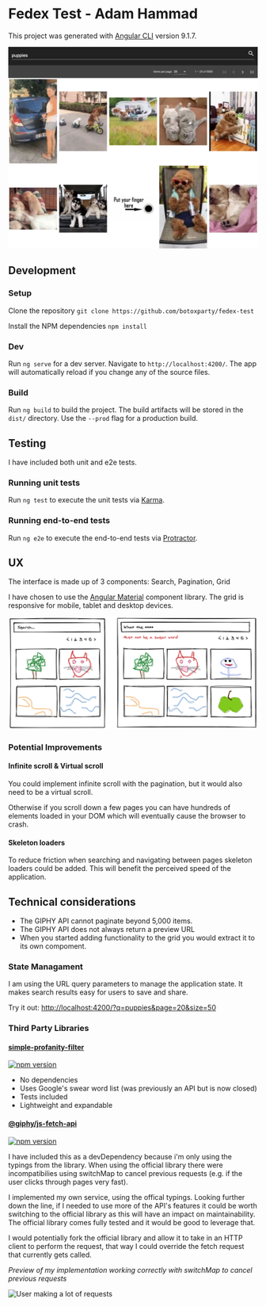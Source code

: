 # Fedex Test - Adam Hammad

This project was generated with [Angular CLI](https://github.com/angular/angular-cli) version 9.1.7.

![Screenshot](./screenshot.jpg)

## Development

### Setup

Clone the repository `git clone https://github.com/botoxparty/fedex-test`

Install the NPM dependencies `npm install`

### Dev

Run `ng serve` for a dev server. Navigate to `http://localhost:4200/`. The app will automatically reload if you change any of the source files.

### Build

Run `ng build` to build the project. The build artifacts will be stored in the `dist/` directory. Use the `--prod` flag for a production build.

## Testing

I have included both unit and e2e tests.

### Running unit tests

Run `ng test` to execute the unit tests via [Karma](https://karma-runner.github.io).

### Running end-to-end tests

Run `ng e2e` to execute the end-to-end tests via [Protractor](http://www.protractortest.org/).

## UX

The interface is made up of 3 components: Search, Pagination, Grid

I have chosen to use the [Angular Material](https://material.angular.io/) component library.
The grid is responsive for mobile, tablet and desktop devices.

![Basic wireframe](./wireframe.png)

### Potential Improvements

#### Infinite scroll & Virtual scroll

You could implement infinite scroll with the pagination, but it would also need to be a virtual scroll.

Otherwise if you scroll down a few pages you can have hundreds of elements loaded in your DOM which will eventually cause the browser to crash.

#### Skeleton loaders

To reduce friction when searching and navigating between pages skeleton loaders could be added. This will benefit the perceived speed of the application.

## Technical considerations

- The GIPHY API cannot paginate beyond 5,000 items.
- The GIPHY API does not always return a preview URL
- When you started adding functionality to the grid you would extract it to its own compoment.

### State Managament

I am using the URL query parameters to manage the application state. It makes search results easy for users to save and share.

Try it out: [http://localhost:4200/?q=puppies&page=20&size=50](http://localhost:4200/?q=puppies&page=20&size=50)

### Third Party Libraries

#### [simple-profanity-filter](https://badge.fury.io/js/simple-profanity-filter)

[![npm version](https://badge.fury.io/js/simple-profanity-filter.svg)](https://badge.fury.io/js/simple-profanity-filter)

- No dependencies
- Uses Google's swear word list (was previously an API but is now closed)
- Tests included
- Lightweight and expandable

#### [@giphy/js-fetch-api](https://github.com/Giphy/giphy-js/blob/master/packages/fetch-api/README.md)

[![npm version](https://badge.fury.io/js/%40giphy%2Fjs-fetch-api.svg)](https://github.com/Giphy/giphy-js/blob/master/packages/fetch-api/README.md)

I have included this as a devDependency because i'm only using the typings from the library. When using the official library there were incompatibilies using switchMap to cancel previous requests (e.g. if the user clicks through pages very fast).

I implemented my own service, using the offical typings. Looking further down the line, if I needed to use more of the API's features it could be worth switching to the official library as this will have an impact on maintainability. The official library comes fully tested and it would be good to leverage that.

I would potentially fork the official library and allow it to take in an HTTP client to perform the request, that way I could override the fetch request that currently gets called.

_Preview of my implementation working correctly with switchMap to cancel previous requests_

![User making a lot of requests](./cancel-reqs.gif)
